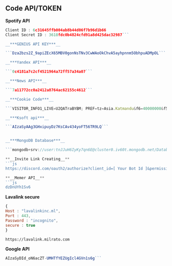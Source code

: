 ## Code API/TOKEN

**__Spotify API__**
```js
Client ID : 6c31645ffb004ab8b44d06f7b96d1b66
Client Secret ID : 3618fdc0b4824cfd91a8d425dac32987```

__***GENIUS API KEY***__

```Dza2bzs2Z_9apiZEcX65MBV0gonNsTNv3CwWAoOkChvA5ayhpnnm5ObhpuADMpOL```

__***Yandex API***__

```0c4181a7c2cf4521964a72ff57a34a07```

__***News API***__

```7a11772cc0a2412a8764ac62155c4612```

__***Cookie Code***__

```VISITOR_INFO1_LIVE=U2QATraBYBM; PREF=tz=Asia.Katmandu&f6=40000000&f5=30000; LOGIN_INFO=AFmmF2swRQIgEFFHkukzOWBQMxoP1rJtpfcQcUrg1jgrGcE4GwAB-vkCIQD7-3xgs7ZVPFhxWYNCru-5am54qoN-Vmcia59iWygRGA:QUQ3MjNmeENNS2FSR2M1MjBXUlZGak5KbTZaUUlYRWRzRm5BT0M0YmloS3ZKZEYwOUtGZHZnQTdPYk5RSmkwbGVqWmhuSC1ON1ZTVFA5OFBsdGxJZHJucF9xRkV5Z054UkxfY1cxSWpLZmFQY1F5RXpDRFlGNEstSzRKYkR0ZXdfSkl3cHhFVnBpZ0s1dHdqaGJwQldic3FuUHlQLUlGWXln; SID=-wcVqRro67GFifmdlftZFeS5JEAl9jaWZyPVQCfw_7Q3Nsu7B0dr1r3seFK264Db58EsSA.; Secure-3PSID=-wcVqRro67GFifmdlftZFeS5JEAl9jaWZyPVQCfw_7Q3Nsu7pdxvk9qVm_kdi3E6inElYg.; HSID=AMOR6MIKosSG0sOAA; SSID=AEGlFwlmYV5AB3cC-; APISID=Y7Yo2SAxnIz4U1sl/A-3SZjry6vhyBgBQ8; SAPISID=vk9gOgIs4QfiInwL/A4hfXNFmDNi3PpWTA; Secure-3PAPISID=vk9gOgIs4QfiInwL/A4hfXNFmDNi3PpWTA; YSC=P0ojBQS_SMk; SIDCC=AJi4QfEVrKq60m8YEQ8qhRfoK0NMsi6FJkTAfn8F8VGc7hyLZvvbmW5py2eBSKk_1jKQgZ25X84; __Secure-3PSIDCC=AJi4QfH3aHjcC94EYd_hlT3GK6hJKuj7n6WFa-kGfynJm1WWEIbYtuIu9BiFBMcb9Hec6dvfY6Q```

__***Ksoft api***__

```AIzaSyAAg3GHxipuyDz7KsCAv434yoFT56TR9LQ```


__***MongoDB Database***__

```mongodb+srv://user:tnJJuH6IyKy7qn6E@cluster0.iv60t.mongodb.net/Database?retryWrites=true&w=majority```

**__Invite Link Creating__**
```js
https://discord.com/oauth2/authorize?client_id=[ Your Bot Id ]&permissions=8&scope=applications.commands%20bot```

**__Memer API__**
```js
dzDnUYh1Sv6
```

**__Lavalink secure__**
```js
{
Host : "lavalinkinc.ml",
Port : 443,
Password : "incognito",
secure : true
} 
```
```https://lavalink.milrato.com```

__**Google API**__
```js
AIzaSyDId_oN6acZT-UMHTfYEZUgIcl4GVn1s6g```
